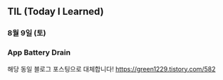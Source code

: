 ## TIL (Today I Learned)

### 8월 9일 (토)    
### App Battery Drain
해당 동일 블로그 포스팅으로 대체합니다!
https://green1229.tistory.com/582       
